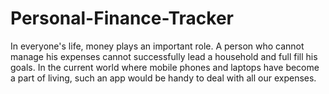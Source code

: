 # Personal-Finance-Tracker
In everyone's life, money plays an important role. A person who cannot manage his expenses cannot successfully lead a household and full fill his goals. In the current world where mobile phones and laptops have become a part of living, such an app would be handy to deal with all our expenses.
